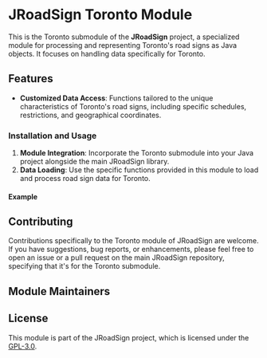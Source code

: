 # JRoadSign Toronto Module

This is the Toronto submodule of the **JRoadSign** project, a specialized module for processing and representing
Toronto's road signs as Java objects. It focuses on handling data specifically for Toronto.

## Features

[//]: # (- **GeoJSON Data Processing**: Optimized for converting GeoJSON data of Toronto's road signs into Java objects.)

- **Customized Data Access**: Functions tailored to the unique characteristics of Toronto's road signs, including
  specific schedules, restrictions, and geographical coordinates.

[//]: # (## Data Source)

[//]: # ()

[//]: # (For the Toronto module, road sign data is primarily obtained from GeoJSON files. This allows for accurate and comprehensive representation of the city's road signs in a structured format.)

### Installation and Usage

1. **Module Integration**: Incorporate the Toronto submodule into your Java project alongside the main JRoadSign
   library.
2. **Data Loading**: Use the specific functions provided in this module to load and process road sign data for Toronto.

#### Example

[//]: # (```java)

[//]: # (import org.JRoadSign.quebec.montreal;)

[//]: # ()

[//]: # (// Example of loading Toronto road sign data from a GeoJSON file)

[//]: # (List<RoadSign> montrealRoadSigns = montreal.loadDataFunction&#40;"path_to_your_geojson_file"&#41;;)

[//]: # (```)

## Contributing

Contributions specifically to the Toronto module of JRoadSign are welcome. If you have suggestions, bug reports, or
enhancements, please feel free to open an issue or a pull request on the main JRoadSign repository, specifying that it's
for the Toronto submodule.

## Module Maintainers

[//]: # (- [muhamm-ad]&#40;https://github.com/muhamm-ad&#41; - Module Lead and Primary Contributor.)

## License

This module is part of the JRoadSign project, which is licensed under the [GPL-3.0](../../../../../../../docs/LICENSE).
